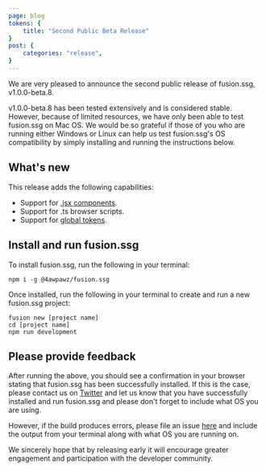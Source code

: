 ```yaml
---
page: blog
tokens: {
    title: "Second Public Beta Release"
}
post: {
    categories: "release",
}
---
```

We are very pleased to announce the second public release of fusion.ssg, v1.0.0-beta.8.
<!-- end -->
v1.0.0-beta.8 has been tested extensively and is considered stable. However, because of limited resources, we have only been able to test fusion.ssg on Mac OS. We would be so grateful if those of you who are running either Windows or Linux can help us test fusion.ssg's OS compatibility by simply installing and running the instructions below.

## What's new

This release adds the following capabilities:

- Support for <a href="{baseURL}/docs/{docsCurrentVersion}/htmldocuments/components">.jsx components</a>.
- Support for .ts browser scripts.
- Support for <a href="{baseURL}/docs/{docsCurrentVersion}/htmldocuments/tokens#global-simple-tokens">global tokens</a>.

## Install and run fusion.ssg

To install fusion.ssg, run the following in your terminal:

```shell
npm i -g @4awpawz/fusion.ssg
```

Once installed, run the following in your terminal to create and run a new fusion.ssg project:

```shell
fusion new [project name]
cd [project name]
npm run development
```

## Please provide feedback

After running the above, you should see a confirmation in your browser stating that fusion.ssg has been successfully installed. If this is the case, please contact us on [Twitter](https://twitter.com/4awpawz) and let us know that you have successfully installed and run fusion.ssg and please don't forget to include what OS you are using.

However, if the build produces errors, please file an issue [here](https://github.com/4awpawz/fusion.ssg/issues) and include the output from your terminal along with what OS you are running on.

We sincerely hope that by releasing early it will encourage greater engagement and participation with the developer community.

